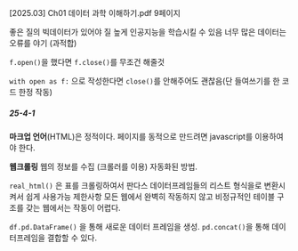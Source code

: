 


[2025.03] Ch01 데이터 과학 이해하기.pdf 9페이지


좋은 질의 빅데이터가 있어야 질 높게 인공지능을 학습시킬 수 있음
너무 많은 데이터는 오류를 야기 (과적합)

`f.open()`을 했다면 `f.close()`를 무조건 해줄것

`with open as f:` 으로 작성한다면 `close()`를 안해주어도 괜찮음(단 들여쓰기를 한 코드 한정 작동)

##### 25-4-1
**마크업 언어**(HTML)은 정적이다. 
페이지를 동적으로 만드려면 javascript를 이용하여야 한다. 

**웹크롤링**
웹의 정보를 수집 (크롤러를 이용) 자동화된 방법.

`real_html()` 은 표를 크롤링하여서 판다스 데이터프레임들의 리스트 형식을로 변환시켜서 쉽게 사용가능
제한사항 모든 웹에서 완벽히 작동하지 않고 비정규적인 테이블 구조를 갖는 웹에서는 작동이 어렵다.

`df.pd.DataFrame()` 을 통해 새로운 데이터 프레임을 생성.
`pd.concat()`을 통해 데이터프레임을 결합할 수 있다.
